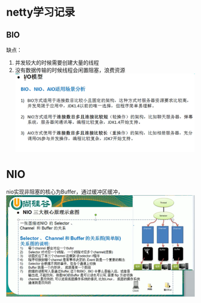 # netty学习记录

## BIO
缺点：
1. 并发较大的时候需要创建大量的线程
2. 没有数据传输的时候线程会闲置阻塞，浪费资源  
![avatar](src/main/resources/img/compare.png)
# NIO
nio实现非阻塞的核心为Buffer，通过缓冲区缓冲，
![avatar](src/main/resources/img/nio-core.png)